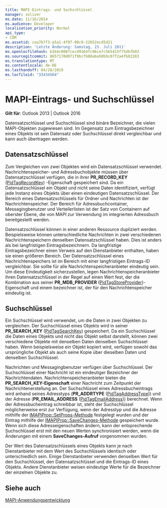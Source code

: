 ```yaml
---
title: MAPI-Eintrags- und Suchschlüssel
manager: soliver
ms.date: 11/16/2014
ms.audience: Developer
localization_priority: Normal
api_type:
- COM
ms.assetid: caa7b7f3-a5a1-4f07-98c9-22652ecd5d21
description: 'Letzte Änderung: Samstag, 23. Juli 2011'
ms.openlocfilehash: b1b4c0087cecd9164fc96ce7c5b5415f75dbfb03
ms.sourcegitcommit: 8657170d071f9bcf680aba50b9c07f2a4fb82283
ms.translationtype: MT
ms.contentlocale: de-DE
ms.lasthandoff: 04/28/2019
ms.locfileid: "33434564"
---
```

# <a name="mapi-record-and-search-keys"></a>MAPI-Eintrags- und Suchschlüssel

  
  
**Gilt für**: Outlook 2013 | Outlook 2016 
  
Datensatzschlüssel und Suchschlüssel sind binäre Bezeichner, die vielen MAPI-Objekten zugewiesen sind. Im Gegensatz zum Eintragsbezeichner eines Objekts ist sein Datensatz oder Suchschlüssel direkt vergleichbar und kann auch übertragen werden. 
  
## <a name="record-keys"></a>Datensatzschlüssel

Zum Vergleichen von zwei Objekten wird ein Datensatzschlüssel verwendet. Nachrichtenspeicher- und Adressbuchobjekte müssen über Datensatzschlüssel verfügen, die in ihrer **PR_RECORD_KEY** ([PidTagRecordKey](pidtagrecordkey-canonical-property.md)) -Eigenschaft gespeichert sind. Da ein Datensatzschlüssel ein Objekt und nicht seine Daten identifiziert, verfügt jede Instanz eines Objekts über einen eindeutigen Datensatzschlüssel. Der Bereich eines Datensatzschlüssels für Ordner und Nachrichten ist der Nachrichtenspeicher. Der Bereich für Adressbuchcontainer, Messagingbenutzer und Verteilerlisten ist der Satz von Containern auf oberster Ebene, die von MAPI zur Verwendung im integrierten Adressbuch bereitgestellt werden.
  
Datensatzschlüssel können in einer anderen Ressource dupliziert werden. Beispielsweise können unterschiedliche Nachrichten in zwei verschiedenen Nachrichtenspeichern denselben Datensatzschlüssel haben. Dies ist anders als bei langfristigen Eintragsbezeichnern. Da langfristige Eintragsbezeichner einen Verweis auf den Dienstanbieter enthalten, haben sie einen größeren Bereich. Der Datensatzschlüssel eines Nachrichtenspeichers ist im Bereich mit einer langfristigen Eintrags-ID vergleichbar. Sie sollte für alle Nachrichtenspeicheranbieter eindeutig sein. Um diese Eindeutigkeit sicherzustellen, legen Nachrichtenspeicheranbieter ihren Datensatzschlüssel in der Regel auf einen Wert fest, der die Kombination aus seiner **PR_MDB_PROVIDER** ([PidTagStoreProvider](pidtagstoreprovider-canonical-property.md))-Eigenschaft und einem bezeichner ist, der für den Nachrichtenspeicher eindeutig ist.
  
## <a name="search-keys"></a>Suchschlüssel

Ein Suchschlüssel wird verwendet, um die Daten in zwei Objekten zu vergleichen. Der Suchschlüssel eines Objekts wird in seiner **PR_SEARCH_KEY** ([PidTagSearchKey](pidtagsearchkey-canonical-property.md)) gespeichert. Da ein Suchschlüssel die Daten eines Objekts und nicht das Objekt selbst darstellt, können zwei verschiedene Objekte mit denselben Daten denselben Suchschlüssel haben. Wenn beispielsweise ein Objekt kopiert wird, verfügen sowohl das ursprüngliche Objekt als auch seine Kopie über dieselben Daten und denselben Suchschlüssel.
  
Nachrichten und Messagingbenutzer verfügen über Suchschlüssel. Der Suchschlüssel einer Nachricht ist ein eindeutiger Bezeichner der Nachrichtendaten. Nachrichtenspeicheranbieter bieten die **PR_SEARCH_KEY-Eigenschaft** einer Nachricht zum Zeitpunkt der Nachrichtenerstellung an. Der Suchschlüssel eines Adressbucheintrags wird anhand seines Adresstyps (**PR_ADDRTYPE** ([PidTagAddressType](pidtagaddresstype-canonical-property.md))) und der Adresse (**PR_EMAIL_ADDRESS** ([PidTagEmailAddress](pidtagemailaddress-canonical-property.md))) berechnet. Wenn der Adressbucheintrag schreibbar ist, steht der Suchschlüssel möglicherweise erst zur Verfügung, wenn der Adresstyp und die Adresse mithilfe der [IMAPIProp::SetProps-Methode](imapiprop-setprops.md) festgelegt wurden und der Eintrag mithilfe der [IMAPIProp::SaveChanges-Methode](imapiprop-savechanges.md) gespeichert wurde. Wenn sich diese Adresseigenschaften ändern, kann der entsprechende Suchschlüssel erst mit den neuen Werten synchronisiert werden, wenn die Änderungen mit einem **SaveChanges-Aufruf** vorgenommen wurden. 
  
Der Wert des Datensatzschlüssels eines Objekts kann je nach Dienstanbieter mit dem Wert des Suchschlüssels identisch oder unterschiedlich sein. Einige Dienstanbieter verwenden denselben Wert für den Suchschlüssel, den Datensatzschlüssel und die Eintrags-ID eines Objekts. Andere Dienstanbieter weisen eindeutige Werte für die Bezeichner der einzelnen Objekte zu. 
  
## <a name="see-also"></a>Siehe auch



[MAPI-Anwendungsentwicklung](mapi-application-development.md)

